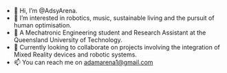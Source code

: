 - 👋 Hi, I’m @AdsyArena.
- 👀 I’m interested in robotics, music, sustainable living and the pursuit of human optimisation.
- 🌱 A Mechatronic Engineering student and Research Assistant at the Queensland University of Technology.
- 💞️ Currently looking to collaborate on projects involving the integration of Mixed Reality devices and robotic systems.
- 📫 You can reach me on adamarena1@gmail.com
